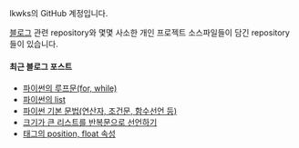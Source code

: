 lkwks의 GitHub 계정입니다.

[블로그](https://lkwks.github.io) 관련 repository와 몇몇 사소한 개인 프로젝트 소스파일들이 담긴 repository들이 있습니다.


#### 최근 블로그 포스트
<!-- BLOG-POST-LIST:START -->
- [파이썬의 루프문(for, while)](https://lkwks.github.io/python/2021/10/11/%ED%8C%8C%EC%9D%B4%EC%8D%AC%EC%9D%98-%EB%A3%A8%ED%94%84%EB%AC%B8(for,-while).html)
- [파이썬의 list](https://lkwks.github.io/python/2021/10/11/%ED%8C%8C%EC%9D%B4%EC%8D%AC%EC%9D%98-list.html)
- [파이썬 기본 문법(연산자, 조건문, 함수선언 등)](https://lkwks.github.io/python/2021/10/11/%ED%8C%8C%EC%9D%B4%EC%8D%AC-%EA%B8%B0%EB%B3%B8-%EB%AC%B8%EB%B2%95(%EC%97%B0%EC%82%B0%EC%9E%90,-%EC%A1%B0%EA%B1%B4%EB%AC%B8,-%ED%95%A8%EC%88%98%EC%84%A0%EC%96%B8-%EB%93%B1).html)
- [크기가 큰 리스트를 반복문으로 선언하기](https://lkwks.github.io/python/2021/10/11/%ED%81%AC%EA%B8%B0%EA%B0%80-%ED%81%B0-%EB%A6%AC%EC%8A%A4%ED%8A%B8%EB%A5%BC-%EB%B0%98%EB%B3%B5%EB%AC%B8%EC%9C%BC%EB%A1%9C-%EC%84%A0%EC%96%B8%ED%95%98%EA%B8%B0.html)
- [태그의 position, float 속성](https://lkwks.github.io/html%20&%20css/2021/10/11/%ED%83%9C%EA%B7%B8%EC%9D%98-position,-float-%EC%86%8D%EC%84%B1.html)
<!-- BLOG-POST-LIST:END -->
  
<!--![Top Langs](https://github-readme-stats.vercel.app/api/top-langs/?username=lkwks)-->
